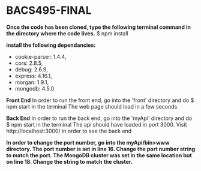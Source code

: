 # BACS495-FINAL

**Once the code has been cloned, type the following terminal command in the directory where the code lives.**
$ npm install

**install the following dependancies:**
* cookie-parser: 1.4.4,
* cors: 2.8.5,
* debug: 2.6.9,
* express: 4.16.1,
* morgan: 1.9.1,
* mongodb: 4.5.0

**Front End**
In order to run the front end, go into the 'front' directory and do $ npm start in the terminal
The web page should load in a few seconds

**Back End**
In order to run the back end, go into the 'myApi' directory and do $ npm start in the terminal
The api should have loaded in port 3000.
Visit http://localhost:3000/ in order to see the back end

**In order to change the port number, go into the myApi/bin>www directory. The port number is set in line 16. Change the port number string to match the port. 
The MongoDB cluster was set in the same location but on line 18. Change the string to match the cluster.**

